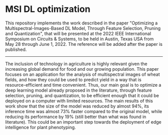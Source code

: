 # MSI DL optimization

This repository implements the work described in the paper "Optimizing a Multispectral-Images-Based DL Model, Through Feature Selection, Pruning and Quantization", that will be presented at the 2022 IEEE International Symposium on Circuits & Systems, to be held in Austin, Texas USA from May 28 through June 1, 2022. The reference will be added after the paper is published.

_____________________________________________________

The inclusion of technology in agriculture is highly relevant given the increasing global demand for food and our growing population. This paper focuses on an application for the analysis of multispectral images of wheat fields, and how they could be used to predict yield in a way that is resource-efficient and time convenient. Thus, our main goal is to optimize a deep learning model already proposed in the literature, through feature selection, pruning, and quantization, to be efficient enough that it could be deployed on a computer with limited resources. The main results of this work show that the size of the model was reduced by almost 94%, its inference time was almost 73% faster compared to the original model, while reducing its performance by 19% (still better than what was found in literature). This could be an important step towards the deployment of edge intelligence for plant phenotyping.
